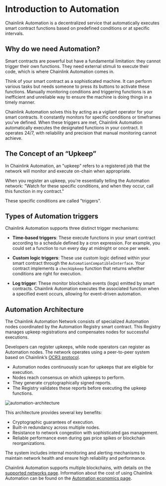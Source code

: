# Introduction to Automation

Chainlink Automation is a decentralized service that automatically executes smart contract functions based on predefined conditions or at specific intervals.

## Why do we need Automation?

Smart contracts are powerful but have a fundamental limitation: they cannot trigger their own functions. They need external stimuli to execute their code, which is where Chainlink Automation comes in.

Think of your smart contract as a sophisticated machine. It can perform various tasks but needs someone to press its buttons to activate these functions. Manually monitoring conditions and triggering functions is an inefficient and unreliable way to ensure the machine is doing things in a timely manner.

Chainlink Automation solves this by acting as a vigilant operator for your smart contracts. It constantly monitors for specific conditions or timeframes you've defined. When these triggers are met, Chainlink Automation automatically executes the designated functions in your contract. It operates 24/7, with reliability and precision that manual monitoring cannot achieve.

## The Concept of an “Upkeep”

In Chainlink Automation, an "upkeep" refers to a registered job that the network will monitor and execute on-chain when appropriate.

When you register an upkeep, you're essentially telling the Automation network: "Watch for these specific conditions, and when they occur, call this function in my contract."

These specific conditions are called "triggers".

## Types of Automation triggers

Chainlink Automation supports three distinct trigger mechanisms:

- **Time-based triggers**:
These execute functions in your smart contract according to a schedule defined by a cron expression. For example, you could set a function to run every day at midnight or once per week.

- **Custom logic triggers**:
These use custom logic defined within your smart contract through the `AutomationCompatibleInterface`. Your contract implements a `checkUpkeep` function that returns whether conditions are right for execution.

- **Log trigger**:
These monitor blockchain events (logs) emitted by smart contracts. Chainlink Automation executes the associated function when a specified event occurs, allowing for event-driven automation.

## Automation Architecture

The Chainlink Automation Network consists of specialized Automation nodes coordinated by the Automation Registry smart contract. This Registry manages upkeep registrations and compensates nodes for successful executions.

Developers can register upkeeps, while node operators can register as Automation nodes. The network operates using a peer-to-peer system based on Chainlink’s [OCR3 protocol](https://docs.chain.link/architecture-overview/off-chain-reporting).

- Automation nodes continuously scan for upkeeps that are eligible for execution.
- Nodes reach consensus on which upkeeps to perform.
- They generate cryptographically signed reports.
- The Registry validates these reports before executing the upkeep functions.

![automation-architecture](../assets/automation-architecture.png)

This architecture provides several key benefits:

- Cryptographic guarantees of execution.
- Built-in redundancy across multiple nodes.
- Resistance to network congestion with sophisticated gas management.
- Reliable performance even during gas price spikes or blockchain reorganizations.

The system includes internal monitoring and alerting mechanisms to maintain network health and ensure high reliability and performance.

Chainlink Automation supports multiple blockchains, with details on the [supported networks page](https://docs.chain.link/chainlink-automation/overview/supported-networks). Information about the cost of using Chainlink Automation can be found on the [Automation economics page](https://docs.chain.link/chainlink-automation/overview/automation-economics).
